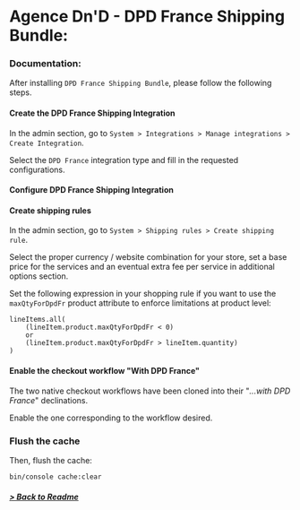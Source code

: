 # Agence Dn'D - DPD France Shipping Bundle:

### Documentation:

After installing `DPD France Shipping Bundle`, please follow the following steps.

#### Create the DPD France Shipping Integration

In the admin section, go to `System > Integrations > Manage integrations > Create Integration`.

Select the `DPD France` integration type and fill in the requested configurations.

#### Configure DPD France Shipping Integration



#### Create shipping rules

In the admin section, go to `System > Shipping rules > Create shipping rule`.

Select the proper currency / website combination for your store, set a base price for the services and an eventual extra fee per service in additional options section.

Set the following expression in your shopping rule if you want to use the `maxQtyForDpdFr` product attribute to enforce limitations at product level:
```
lineItems.all(
    (lineItem.product.maxQtyForDpdFr < 0)
    or
    (lineItem.product.maxQtyForDpdFr > lineItem.quantity)
)
```

#### Enable the checkout workflow "With DPD France"

The two native checkout workflows have been cloned into their "*...with DPD France*" declinations.

Enable the one corresponding to the workflow desired.

### Flush the cache

Then, flush the cache:
```bash
bin/console cache:clear
```

##### [> Back to Readme](../README.md)
